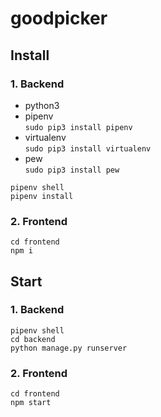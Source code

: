 # goodpicker

## Install

### 1. Backend

- python3
- pipenv  
  `sudo pip3 install pipenv`
- virtualenv  
  `sudo pip3 install virtualenv`
- pew  
  `sudo pip3 install pew`
```
pipenv shell
pipenv install
```
### 2. Frontend

```
cd frontend
npm i
```

## Start

### 1. Backend

```
pipenv shell
cd backend
python manage.py runserver
```

### 2. Frontend

```
cd frontend
npm start
```
